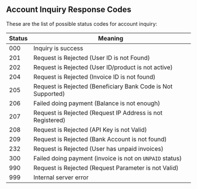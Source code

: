## Account Inquiry Response Codes

These are the list of possible status codes for account inquiry:

Status | Meaning
------ | -------
000 | Inquiry is success
201 | Request is Rejected (User ID is not Found)
202 | Request is Rejected (User ID/product is not active)
204 | Request is Rejected (Invoice ID is not found)
205 | Request is Rejected (Beneficiary Bank Code is Not Supported)
206 | Failed doing payment (Balance is not enough)
207 | Request is Rejected (Request IP Address is not Registered)
208 | Request is Rejected (API Key is not Valid)
209 | Request is Rejected (Bank Account is not found)
232 | Request is Rejected (User has unpaid invoices)
300 | Failed doing payment (invoice is not on `UNPAID` status)
990 | Request is Rejected (Request Parameter is not Valid)
999 | Internal server error